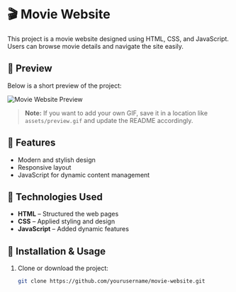 # 🎬 Movie Website

This project is a movie website designed using HTML, CSS, and JavaScript. Users can browse movie details and navigate the site easily.

## 🎥 Preview
Below is a short preview of the project:  

![Movie Website Preview](gif-file-link.gif)  

> **Note:** If you want to add your own GIF, save it in a location like `assets/preview.gif` and update the README accordingly.

## 🚀 Features
- Modern and stylish design  
- Responsive layout  
- JavaScript for dynamic content management  

## 🔧 Technologies Used
- **HTML** – Structured the web pages  
- **CSS** – Applied styling and design  
- **JavaScript** – Added dynamic features  

## 📂 Installation & Usage
1. Clone or download the project:  
   ```bash
   git clone https://github.com/yourusername/movie-website.git
